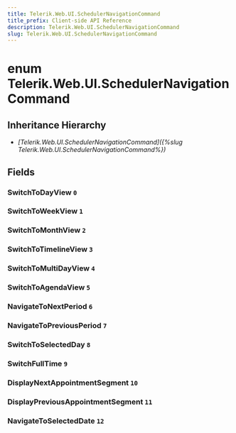 ```yaml
---
title: Telerik.Web.UI.SchedulerNavigationCommand
title_prefix: Client-side API Reference
description: Telerik.Web.UI.SchedulerNavigationCommand
slug: Telerik.Web.UI.SchedulerNavigationCommand
---
```


# enum Telerik.Web.UI.SchedulerNavigationCommand

## Inheritance Hierarchy

* *[Telerik.Web.UI.SchedulerNavigationCommand]({%slug Telerik.Web.UI.SchedulerNavigationCommand%})*

## Fields

### SwitchToDayView `0`

### SwitchToWeekView `1`

### SwitchToMonthView `2`

### SwitchToTimelineView `3`

### SwitchToMultiDayView `4`

### SwitchToAgendaView `5`

### NavigateToNextPeriod `6`

### NavigateToPreviousPeriod `7`

### SwitchToSelectedDay `8`

### SwitchFullTime `9`

### DisplayNextAppointmentSegment `10`

### DisplayPreviousAppointmentSegment `11`

### NavigateToSelectedDate `12`


